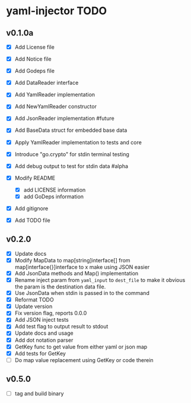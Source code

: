 # yaml-injector TODO

## v0.1.0a

  - [x] Add License file
  - [x] Add Notice file
  - [x] Add Godeps file
  - [x] Add DataReader interface
  - [x] Add YamlReader implementation
  - [x] Add NewYamlReader constructor
  - [x] Add JsonReader implementation #future
  - [x] Add BaseData struct for embedded base data
  - [x] Apply YamlReader implementation to tests and core
  - [x] Introduce "go.crypto" for stdin terminal testing
  - [x] Add debug output to test for stdin data #alpha
  - [x] Modify README
    - [x] add LICENSE information
    - [x] add GoDeps information
  - [x] Add gitignore
  - [x] Add TODO file


## v0.2.0

  - [x] Update docs
  - [x] Modify MapData to map[string]interface[] from map[interface{}]interface to
     x  make using JSON easier
  - [x] Add JsonData methods and Map() implementation
  - [x] Rename inject param from `yaml_input` to `dest_file` to make it obvious
        the param is the destination data file.
  - [x] Use JsonData when stdin is passed in to the command
  - [x] Reformat TODO
  - [x] Update version
  - [x] Fix version flag, reports 0.0.0
  - [x] Add JSON inject tests
  - [x] Add test flag to output result to stdout
  - [x] Update docs and usage
  - [x] Add dot notation parser
  - [x] GetKey func to get value from either yaml or json map
  - [x] Add tests for GetKey
  - [ ] Do map value replacement using GetKey or code therein

## v0.5.0

  - [ ] tag and build binary
